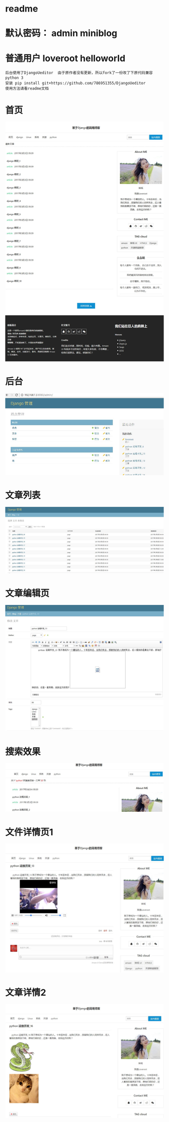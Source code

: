# readme
# 默认密码： admin miniblog
# 普通用户       loveroot helloworld
```
后台使用了DjangoUeditor  由于原作者没有更新，所以fork了一份改了下原代码兼容python 3
安装 pip install git+https://github.com/786951355/DjangoUeditor
使用方法请看readme文档

```
# 首页
![image](https://github.com/786951355/python_2017/raw/master/index.jpg)
# 后台
![image](https://github.com/786951355/python_2017/raw/master/admin.jpg)
# 文章列表
![image](https://github.com/786951355/python_2017/raw/master/article_list.jpg)
# 文章编辑页
![image](https://github.com/786951355/python_2017/raw/master/article_edit.jpg)
# 搜索效果
![image](https://github.com/786951355/python_2017/raw/master/search.jpg)
# 文件详情页1
![image](https://github.com/786951355/python_2017/raw/master/article_detail.jpg)
# 文章详情2
![image](https://github.com/786951355/python_2017/raw/master/article_detail2.jpg)


